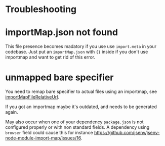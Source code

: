 # Troubleshooting

# importMap.json not found

This file presence becomes madatory if you use use `import.meta` in your codebase. Just put an `importMap.json` with `{}` inside if you don't use importmap and want to get rid of this error.

# unmapped bare specifier

You need to remap bare specifier to actual files using an importmap, see [importMapFileRelativeUrl](./shared-parameters.md#importMapFileRelativeUrl).

If you got an importmap maybe it's outdated, and needs to be generated again.

May also occur when one of your dependency `package.json` is not configured properly or with non standard fields. A dependency using `browser` field could cause this for instance https://github.com/jsenv/jsenv-node-module-import-map/issues/16.
